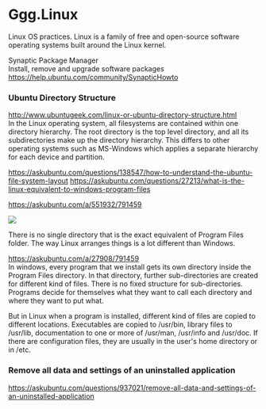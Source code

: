 # Ggg.Linux
Linux OS practices. Linux is a family of free and open-source software operating systems built around the Linux kernel. 

Synaptic Package Manager  
Install, remove and upgrade software packages  
https://help.ubuntu.com/community/SynapticHowto

### Ubuntu Directory Structure
http://www.ubuntugeek.com/linux-or-ubuntu-directory-structure.html  
In the Linux operating system, all filesystems are contained within one directory hierarchy. 
The root directory is the top level directory, and all its subdirectories make up the 
directory hierarchy. This differs to other operating systems such as MS-Windows which 
applies a separate hierarchy for each device and partition.

https://askubuntu.com/questions/138547/how-to-understand-the-ubuntu-file-system-layout
https://askubuntu.com/questions/27213/what-is-the-linux-equivalent-to-windows-program-files

https://askubuntu.com/a/551932/791459  

<img src="http://blog.danyll.com/content/images/2015/04/linux_directory_map_hd.png" />

There is no single directory that is the exact equivalent of Program Files folder. 
The way Linux arranges things is a lot different than Windows.

https://askubuntu.com/a/27908/791459  
In windows, every program that we install gets its own directory inside the 
Program Files directory. In that directory, further sub-directories are created for 
different kind of files. There is no fixed structure for sub-directories. Programs 
decide for themselves what they want to call each directory and where they want to put what.

But in Linux when a program is installed, different kind of files are copied to 
different locations. Executables are copied to /usr/bin, library files to 
/usr/lib, documentation to one or more of /usr/man, /usr/info and /usr/doc. 
If there are configuration files, they are usually in the user's home directory or in /etc.

### Remove all data and settings of an uninstalled application
https://askubuntu.com/questions/937021/remove-all-data-and-settings-of-an-uninstalled-application

